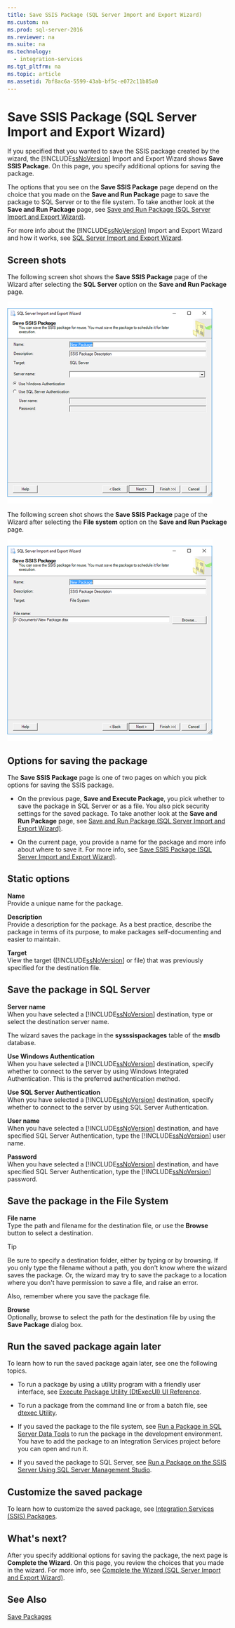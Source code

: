 ```yaml
---
title: Save SSIS Package (SQL Server Import and Export Wizard)
ms.custom: na
ms.prod: sql-server-2016
ms.reviewer: na
ms.suite: na
ms.technology: 
  - integration-services
ms.tgt_pltfrm: na
ms.topic: article
ms.assetid: 7bf8ac6a-5599-43ab-bf5c-e072c11b85a0
---
```

# Save SSIS Package (SQL Server Import and Export Wizard)
  If you specified that you wanted to save the SSIS package created by the wizard,  the [!INCLUDE[ssNoVersion](../../Token/Other/ssNoVersion_md.md)] Import and Export Wizard shows **Save SSIS Package**. On this page, you specify additional options for saving the package.  
  
 The options that you see on the **Save SSIS Package** page depend on the choice that you made on the **Save and Run Package** page to save the package to SQL Server or to the file system. To take another look at the **Save and Run Package** page, see [Save and Run Package &#40;SQL Server Import and Export Wizard&#41;](../../Topics/TopicNameNotContainA/Save-and-Run-Package--SQL-Server-Import-and-Export-Wizard-.md).  
  
 For more info about the [!INCLUDE[ssNoVersion](../../Token/Other/ssNoVersion_md.md)] Import and Export Wizard and how it works, see [SQL Server Import and Export Wizard](../../Topics/TopicNameNotContainA/SQL-Server-Import-and-Export-Wizard.md).  
  
## Screen shots  
 The following screen shot shows the **Save SSIS Package** page of the Wizard after selecting the **SQL Server** option on the **Save and Run Package** page.  
  
 ![Save SSIS Package page of the Import and Export Wizard](../../Images/Image/ImageNotContaina/Save-package2.png "Save package2")  
  
 The following screen shot shows the **Save SSIS Package** page of the Wizard after selecting the **File system** option on the **Save and Run Package** page.  
  
 ![Save SSIS Package page of the Import and Export Wizard](../../Images/Image/ImageNotContaina/Save-package1.png "Save package1")  
  
## Options for saving the package  
 The **Save SSIS Package** page is one of two pages on which you pick options for saving the SSIS package.  
  
-   On the previous page, **Save and Execute Package**, you pick whether to save the package in SQL Server or as a file. You also pick security settings for the saved package. To take another look at the **Save and Run Package** page, see [Save and Run Package &#40;SQL Server Import and Export Wizard&#41;](../../Topics/TopicNameNotContainA/Save-and-Run-Package--SQL-Server-Import-and-Export-Wizard-.md).  
  
-   On the current page, you provide a name for the package and more info about where to save it. For more info, see [Save SSIS Package \(SQL Server Import and Export Wizard\)](../../Topics/TopicNameNotContainA/Save-SSIS-Package--SQL-Server-Import-and-Export-Wizard-.md).  
  
## Static options  
 **Name**  
 Provide a unique name for the package.  
  
 **Description**  
 Provide a description for the package. As a best practice, describe the package in terms of its purpose, to make packages self\-documenting and easier to maintain.  
  
 **Target**  
 View the target \([!INCLUDE[ssNoVersion](../../Token/Other/ssNoVersion_md.md)] or file\) that was previously specified for the destination file.  
  
## Save the package in SQL Server  
 **Server name**  
 When you have selected a [!INCLUDE[ssNoVersion](../../Token/Other/ssNoVersion_md.md)] destination, type or select the destination server name.  
  
 The wizard saves the package  in the **sysssispackages** table of the **msdb** database.  
  
 **Use Windows Authentication**  
 When you have selected a [!INCLUDE[ssNoVersion](../../Token/Other/ssNoVersion_md.md)] destination, specify whether to connect to the server by using Windows Integrated Authentication. This is the preferred authentication method.  
  
 **Use SQL Server Authentication**  
 When you have selected a [!INCLUDE[ssNoVersion](../../Token/Other/ssNoVersion_md.md)] destination, specify whether to connect to the server by using SQL Server Authentication.  
  
 **User name**  
 When you have selected a [!INCLUDE[ssNoVersion](../../Token/Other/ssNoVersion_md.md)] destination, and have specified SQL Server Authentication, type the [!INCLUDE[ssNoVersion](../../Token/Other/ssNoVersion_md.md)] user name.  
  
 **Password**  
 When you have selected a [!INCLUDE[ssNoVersion](../../Token/Other/ssNoVersion_md.md)] destination, and have specified SQL Server Authentication, type the [!INCLUDE[ssNoVersion](../../Token/Other/ssNoVersion_md.md)] password.  
  
## Save the package in the File System  
 **File name**  
 Type the path and filename for the destination file, or use the **Browse** button to select a destination.  
  
> [!TIP]  
>  Be sure to specify a destination folder, either by typing or by browsing. If you only type the filename without a path, you don't know where the wizard saves the package. Or, the wizard may try to save the package to a location where you don't have permission to save a file, and raise an error.  
>   
>  Also, remember where you save the package file.  
  
 **Browse**  
 Optionally, browse to select the path for the destination file by using the **Save Package** dialog box.  
  
## Run the saved package again later  
 To learn how to run the saved package again later, see one the following topics.  
  
-   To run a package by using a utility program with a friendly user interface, see [Execute Package Utility &#40;DtExecUI&#41; UI Reference](../../Topics/TopicNameNotContainA/Execute-Package-Utility--DtExecUI--UI-Reference.md).  
  
-   To run a package from the command line or from a batch file, see [dtexec Utility](../../Topics/TopicNameNotContainA/dtexec-Utility.md).  
  
-   If you saved the package to the file system, see [Run a Package in SQL Server Data Tools](../../Topics/TopicNameContainA/Run-a-Package-in-SQL-Server-Data-Tools.md) to run the package in the development environment. You have to add the package to an Integration Services project before you can open and run it.  
  
-   If you saved the package to SQL Server, see [Run a Package on the SSIS Server Using SQL Server Management Studio](../../Topics/TopicNameContainA/Run-a-Package-on-the-SSIS-Server-Using-SQL-Server-Management-Studio.md).  
  
## Customize the saved package  
 To learn how to customize the saved package, see [Integration Services &#40;SSIS&#41; Packages](../../Topics/TopicNameNotContainA/Integration-Services--SSIS--Packages.md).  
  
## What's next?  
 After you specify additional options for saving the package, the next page is **Complete the Wizard**. On this page, you review the choices that you made in the wizard. For more info, see [Complete the Wizard &#40;SQL Server Import and Export Wizard&#41;](../../Topics/TopicNameNotContainA/Complete-the-Wizard--SQL-Server-Import-and-Export-Wizard-.md).  
  
## See Also  
 [Save Packages](../../Topics/TopicNameNotContainA/Save-Packages.md)  
  
  